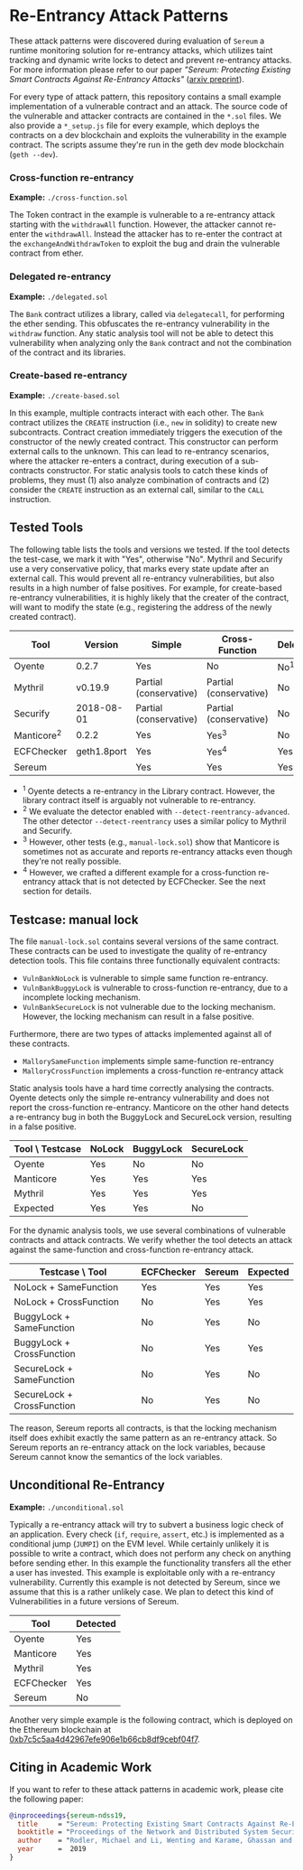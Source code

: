 # Re-Entrancy Attack Patterns

These attack patterns were discovered during evaluation of `Sereum` a runtime
monitoring solution for re-entrancy attacks, which utilizes taint tracking and
dynamic write locks to detect and prevent re-entrancy attacks. For more
information please refer to our paper *"Sereum: Protecting Existing Smart
Contracts Against Re-Entrancy Attacks"* ([arxiv preprint](https://arxiv.org/abs/1812.05934)).

For every type of attack pattern, this repository contains a small example
implementation of a vulnerable contract and an attack. The source code of the
vulnerable and attacker contracts are contained in the `*.sol` files. We also
provide a `*_setup.js` file for every example, which deploys the contracts on a
dev blockchain and exploits the vulnerability in the example contract. The
scripts assume they're run in the geth dev mode blockchain (`geth --dev`).

### Cross-function re-entrancy

**Example:** `./cross-function.sol`

The Token contract in the example is vulnerable to a re-entrancy attack
starting with the `withdrawAll` function. However, the attacker cannot
re-enter the `withdrawAll`. Instead the attacker has to re-enter the contract
at the `exchangeAndWithdrawToken` to exploit the bug and drain the vulnerable
contract from ether.

### Delegated re-entrancy

**Example:** `./delegated.sol`

The `Bank` contract utilizes a library, called via `delegatecall`, for
performing the ether sending. This obfuscates the re-entrancy vulnerability in
the `withdraw` function. Any static analysis tool will not be able to detect
this vulnerability when analyzing only the `Bank` contract and not the
combination of the contract and its libraries.

### Create-based re-entrancy

**Example:** `./create-based.sol`

In this example, multiple contracts interact with each other. The `Bank`
contract utilizes the `CREATE` instruction (i.e., `new` in solidity) to create
new subcontracts. Contract creation immediately triggers the execution of the
constructor of the newly created contract. This constructor can perform
external calls to the unknown. This can lead to re-entrancy scenarios, where
the attacker re-enters a contract, during execution of a sub-contracts
constructor. For static analysis tools to catch these kinds of problems, they
must (1) also analyze combination of contracts and (2) consider the `CREATE`
instruction as an external call, similar to the `CALL` instruction.


## Tested Tools

The following table lists the tools and versions we tested. If the tool detects
the test-case, we mark it with "Yes", otherwise "No". Mythril and Securify use
a very conservative policy, that marks every state update after an external
call. This would prevent all re-entrancy vulnerabilities, but also results in a
high number of false positives. For example, for create-based re-entrancy
vulnerabilities, it is highly likely that the creater of the contract, will
want to modify the state (e.g., registering the address of the newly created
contract).

| Tool          | Version     | Simple                 | Cross-Function         | Delegated | Create-based | 
| ------------- | ----------- | ---------------------- | ---------------------- | --------- | ------------ |
| Oyente        | 0.2.7       | Yes                    | No                     | No<sup>1</sup> | No      |
| Mythril       | v0.19.9     | Partial (conservative) | Partial (conservative) | No        | Partial (conservative) |
| Securify      | 2018-08-01  | Partial (conservative) | Partial (conservative) | No        | No           |
| Manticore<sup>2</sup> | 0.2.2 | Yes                  | Yes<sup>3</sup>        | No        | No           |
| ECFChecker    | geth1.8port | Yes                    | Yes<sup>4</sup>        | Yes       | No           |
| Sereum        |             | Yes                    | Yes                    | Yes       | Yes          |


* <sup>1</sup> Oyente detects a re-entrancy in the Library contract. However, 
  the library contract itself is arguably not vulnerable to re-entrancy.
* <sup>2</sup> We evaluate the detector enabled with `--detect-reentrancy-advanced`.
  The other detector `--detect-reentrancy` uses a similar policy to Mythril and
  Securify.
* <sup>3</sup> However, other tests (e.g., `manual-lock.sol`) show that
  Manticore is sometimes not as accurate and reports re-entrancy attacks even
  though they're not really possible.
* <sup>4</sup> However, we crafted a different example for a cross-function
  re-entrancy attack that is not detected by ECFChecker. See the next section 
  for details.


## Testcase: manual lock

The file `manual-lock.sol` contains several versions of the same contract. These
contracts can be used to investigate the quality of re-entrancy detection tools.
This file contains three functionally equivalent contracts:

* `VulnBankNoLock` is vulnerable to simple same function re-entrancy.
* `VulnBankBuggyLock` is vulnerable to cross-function re-entrancy, due to a 
  incomplete locking mechanism.
* `VulnBankSecureLock` is not vulnerable due to the locking mechanism. However,
  the locking mechanism can result in a false positive.

Furthermore, there are two types of attacks implemented against all of these
contracts.

* `MallorySameFunction` implements simple same-function re-entrancy
* `MalloryCrossFunction` implements a cross-function re-entrancy attack

Static analysis tools have a hard time correctly analysing the contracts. Oyente
detects only the simple re-entrancy vulnerability and does not report the
cross-function re-entrancy. Manticore on the other hand detects a re-entrancy
bug in both the BuggyLock and SecureLock version, resulting in a false positive.

| Tool \ Testcase | NoLock   | BuggyLock | SecureLock | 
| --------------- | -------- | --------- | ---------- |
| Oyente          | Yes      | No        | No         |
| Manticore       | Yes      | Yes       | Yes        |
| Mythril         | Yes      | Yes       | Yes        |
| Expected        | Yes      | Yes       | No         |

For the dynamic analysis tools, we use several combinations of vulnerable
contracts and attack contracts. We verify whether the tool detects an attack
against the same-function and cross-function re-entrancy attack.

| Testcase \ Tool            | ECFChecker | Sereum    | Expected |
| ---------------------------| ---------- | --------- | -------- |
| NoLock + SameFunction      | Yes        | Yes       | Yes      |
| NoLock + CrossFunction     | No         | Yes       | Yes      |
| BuggyLock + SameFunction   | No         | Yes       | No       |
| BuggyLock + CrossFunction  | No         | Yes       | Yes      |
| SecureLock + SameFunction  | No         | Yes       | No       |
| SecureLock + CrossFunction | No         | Yes       | No       |

The reason, Sereum reports all contracts, is that the locking mechanism itself
does exhibit exactly the same pattern as an re-entrancy attack. So Sereum
reports an re-entrancy attack on the lock variables, because Sereum cannot know
the semantics of the lock variables.


## Unconditional Re-Entrancy

**Example:** `./unconditional.sol`

Typically a re-entrancy attack will try to subvert a business logic check of an
application. Every check (`if`, `require`, `assert`, etc.) is implemented as a
conditional jump (`JUMPI`) on the EVM level. While certainly unlikely it is
possible to write a contract, which does not perform any check on anything
before sending ether. In this example the functionality transfers all the ether
a user has invested. This example is exploitable only with a re-entrancy
vulnerability. Currently this example is not detected by Sereum, since we
assume that this is a rather unlikely case. We plan to detect this kind of
Vulnerabilities in a future versions of Sereum.

| Tool            | Detected | 
| --------------- | --- |
| Oyente          | Yes |
| Manticore       | Yes |
| Mythril         | Yes |
| ECFChecker      | Yes |
| Sereum          | No  |

Another very simple example is the following contract, which is deployed on the Ethereum blockchain at [0xb7c5c5aa4d42967efe906e1b66cb8df9cebf04f7](https://etherscan.io/address/0xb7c5c5aa4d42967efe906e1b66cb8df9cebf04f7#code).

## Citing in Academic Work

If you want to refer to these attack patterns in academic work, please cite the
following paper:

```bibtex
@inproceedings{sereum-ndss19,
  title     = "Sereum: Protecting Existing Smart Contracts Against Re-Entrancy Attacks",
  booktitle = "Proceedings of the Network and Distributed System Security Symposium ({NDSS'19})",
  author    = "Rodler, Michael and Li, Wenting and Karame, Ghassan and Davi, Lucas",
  year      =  2019
}
```
